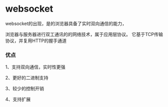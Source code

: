 # websocket


websocket的出现，是的浏览器具备了实时双向通信的能力，



浏览器与服务器进行双工通讯的的网络技术，属于应用层协议。
它基于TCP传输协议，并复用HTTP的握手通道


### 优点

1、支持双向通信，实时性更强

2、更好的二进制支持

3、较少的控制开销

4、支持扩展

